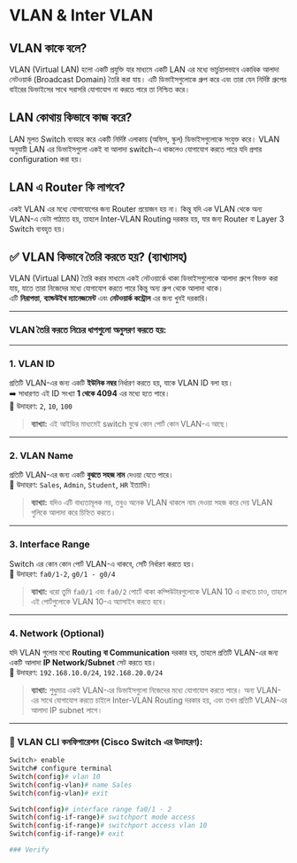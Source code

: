 # VLAN & Inter VLAN

## VLAN কাকে বলে?
VLAN (Virtual LAN) হলো একটি প্রযুক্তি যার মাধ্যমে একটি LAN এর মধ্যে ভার্চুয়ালভাবে একাধিক আলাদা নেটওয়ার্ক (Broadcast Domain) তৈরি করা যায়। এটি ডিভাইসগুলোকে গ্রুপ করে এবং তারা যেন নির্দিষ্ট গ্রুপের বাইরের ডিভাইসের সাথে সরাসরি যোগাযোগ না করতে পারে তা নিশ্চিত করে।

## LAN কোথায় কিভাবে কাজ করে?
LAN মূলত Switch ব্যবহার করে একটি নির্দিষ্ট এলাকায় (অফিস, স্কুল) ডিভাইসগুলোকে সংযুক্ত করে। VLAN অনুযায়ী LAN এর ডিভাইসগুলো একই বা আলাদা switch-এ থাকলেও যোগাযোগ করতে পারে যদি প্রপার configuration করা হয়।

## LAN এ Router কি লাগবে?
একই VLAN এর মধ্যে যোগাযোগের জন্য Router প্রয়োজন হয় না। কিন্তু যদি এক VLAN থেকে অন্য VLAN-এ ডেটা পাঠাতে হয়, তাহলে Inter-VLAN Routing দরকার হয়, যার জন্য Router বা Layer 3 Switch ব্যবহৃত হয়।

## ✅ VLAN কিভাবে তৈরি করতে হয়? (ব্যাখ্যাসহ)

VLAN (Virtual LAN) তৈরি করার মাধ্যমে একই নেটওয়ার্কে থাকা ডিভাইসগুলোকে আলাদা গ্রুপে বিভক্ত করা যায়, যাতে তারা নিজেদের মধ্যে যোগাযোগ করতে পারে কিন্তু অন্য গ্রুপ থেকে আলাদা থাকে।  
এটি **নিরাপত্তা**, **ব্যান্ডউইথ ম্যানেজমেন্ট** এবং **নেটওয়ার্ক কন্ট্রোল** এর জন্য খুবই দরকারি।

---

### VLAN তৈরি করতে নিচের ধাপগুলো অনুসরণ করতে হয়:

---

### 1. **VLAN ID**  
প্রতিটি VLAN-এর জন্য একটি **ইউনিক নম্বর** নির্ধারণ করতে হয়, যাকে VLAN ID বলা হয়।  
➡️ সাধারণত এই ID সংখ্যা **1 থেকে 4094** এর মধ্যে হতে পারে।  
📌 উদাহরণ: `2`, `10`, `100`

> **ব্যাখ্যা:** এই আইডির মাধ্যমেই switch বুঝে কোন পোর্ট কোন VLAN-এ আছে।

---

### 2. **VLAN Name**  
প্রতিটি VLAN-এর জন্য একটি **বুঝতে সহজ নাম** দেওয়া যেতে পারে।  
📌 উদাহরণ: `Sales`, `Admin`, `Student`, `HR` ইত্যাদি।

> **ব্যাখ্যা:** যদিও এটি বাধ্যতামূলক নয়, তবুও অনেক VLAN থাকলে নাম দেওয়া সহজ করে দেয় VLAN গুলিকে আলাদা করে চিহ্নিত করতে।

---

### 3. **Interface Range**  
Switch এর কোন কোন পোর্ট VLAN-এ থাকবে, সেটি নির্ধারণ করতে হয়।  
📌 উদাহরণ: `fa0/1-2`, `g0/1 - g0/4`

> **ব্যাখ্যা:** ধরো তুমি `fa0/1` এবং `fa0/2` পোর্টে থাকা কম্পিউটারগুলোকে VLAN 10 এ রাখতে চাও, তাহলে এই পোর্টগুলোকে VLAN 10-এ অ্যাসাইন করতে হবে।

---

### 4. **Network (Optional)**  
যদি VLAN গুলোর মধ্যে **Routing বা Communication** দরকার হয়, তাহলে প্রতিটি VLAN-এর জন্য একটি আলাদা **IP Network/Subnet** সেট করতে হয়।  
📌 উদাহরণ: `192.168.10.0/24`, `192.168.20.0/24`

> **ব্যাখ্যা:** শুধুমাত্র একই VLAN-এর ডিভাইসগুলো নিজেদের মধ্যে যোগাযোগ করতে পারে। অন্য VLAN-এর সাথে যোগাযোগ করতে চাইলে Inter-VLAN Routing দরকার হয়, এবং তখন প্রতিটি VLAN-এর আলাদা IP subnet লাগে।

---

### 🔧 VLAN CLI কনফিগারেশন (Cisco Switch এর উদাহরণ):

```bash
Switch> enable
Switch# configure terminal
Switch(config)# vlan 10
Switch(config-vlan)# name Sales
Switch(config-vlan)# exit

Switch(config)# interface range fa0/1 - 2
Switch(config-if-range)# switchport mode access
Switch(config-if-range)# switchport access vlan 10
Switch(config-if-range)# exit

### Verify 
